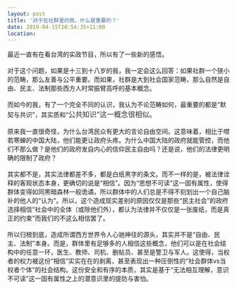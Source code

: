 ```yaml
---
layout: post
title: '对于在社群里的我，什么是重要的？'
date: 2019-04-15T20:54:35+11:00
location: 
---
```



最近一直有在看台湾的实政节目，所以有了一些新的感悟。<br />
<br />
对于这个问题，如果是十三到十八岁的我，我一定会这么回答：如果社群一个狭小的范畴，那么友善与公平重要。而如果，社群是大到社会国家范畴，那么自然是自由、民主、法制那些西方人时常振臂高呼的基本概念。<br />
<br />
而如今的我，有了一个完全不同的认识，我认为不论范畴如何，最重要的都是“默契与共识”，其实质和“<span style="background-color: white; color: #2f2f2f; font-family: -apple-system, &quot;SF UI Text&quot;, Arial, &quot;PingFang SC&quot;, &quot;Hiragino Sans GB&quot;, &quot;Microsoft YaHei&quot;, &quot;WenQuanYi Micro Hei&quot;, sans-serif; font-size: 16px;">公共知识”这一概念很相似。</span><br />
<br />
原来我一直很奇怪，为什么台湾民众有更大的言论自由空间。这意味着，相比于噤若寒蝉的中国大陆，他们能更让政府头疼。为什么中国大陆的政府就能管控，而他们不那么做？是他们的政府发自内心的信仰民主自由吗？还是说，他们的法律更明确的限制了政府？<br />
<br />
其实都不是，其实法律都差不多，都是白纸黑字的条文。而不一样的是，被法律诠释的客观状态本身，更确切的说是“相信”。因为“思想不可读”这一固有属性，使得群体变得如同黑暗森林一般诡谲，所以群体中的人们总是不得不刻划出一个自己脑补的他人的“认为”。所以，这个造成现实差别的原因仅仅是那些“民主社会”的政府选择相信“社会中的全体（或除他们外），都认为法律并不仅仅是一张废纸，而是真正的约束”而我们的不这么相信罢了。<br />
<br />
所以归根到底，造成所谓西方世界令人心驰神往的源头，其实并不是“自由、民主、法制”本身。而是，群体里有足够多的人相信这些概念，他们可以是在社会结构中的任意一环，医生、教师、司机、删帖员、甚至是警卫与军人。这使得，当权者的权力被这份“相信”实实在在的剥离，甚至表现出一种压倒性的“社会群体vs当权者个体”的社会结构。这份安全和有序的本质，其实是基于“无法相互理解，意识不可读”这一固有属性之上的潜意识里的提防与害怕。<br />
<br />
<br />
